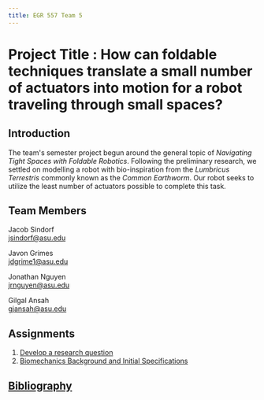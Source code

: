 ```yaml
---
title: EGR 557 Team 5
---
```


# Project Title : How can foldable techniques translate a small number of actuators into motion for a robot traveling through small spaces?

## Introduction
The team's semester project begun around the general topic of _Navigating Tight Spaces with Foldable Robotics_.
Following the preliminary research, we settled on modelling a robot with bio-inspiration from the _Lumbricus Terrestris_ commonly known as the _Common Earthworm_.
Our robot seeks to utilize the least number of actuators possible to complete this task.

## Team Members

Jacob Sindorf\
jsindorf@asu.edu

Javon Grimes\
jdgrime1@asu.edu

Jonathan Nguyen\
jrnguyen@asu.edu

Gilgal Ansah\
gjansah@asu.edu

## Assignments

1. [Develop a research question](/Assignment_1)
1. [Biomechanics Background and Initial Specifications](/Assignment_2)


## [Bibliography](/bibliography)

